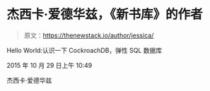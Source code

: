 # 杰西卡·爱德华兹，《新书库》的作者

> 原文：<https://thenewstack.io/author/jessica/>

Hello World:认识一下 CockroachDB，弹性 SQL 数据库

2015 年 10 月 29 日上午 10:49

杰西卡·爱德华兹